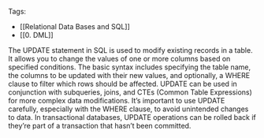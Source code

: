 Tags: 
- [[Relational Data Bases and SQL]]
- [[0. DML]]

The UPDATE statement in SQL is used to modify existing records in a table. It allows you to change the values of one or more columns based on specified conditions. The basic syntax includes specifying the table name, the columns to be updated with their new values, and optionally, a WHERE clause to filter which rows should be affected. UPDATE can be used in conjunction with subqueries, joins, and CTEs (Common Table Expressions) for more complex data modifications. It’s important to use UPDATE carefully, especially with the WHERE clause, to avoid unintended changes to data. In transactional databases, UPDATE operations can be rolled back if they’re part of a transaction that hasn’t been committed.